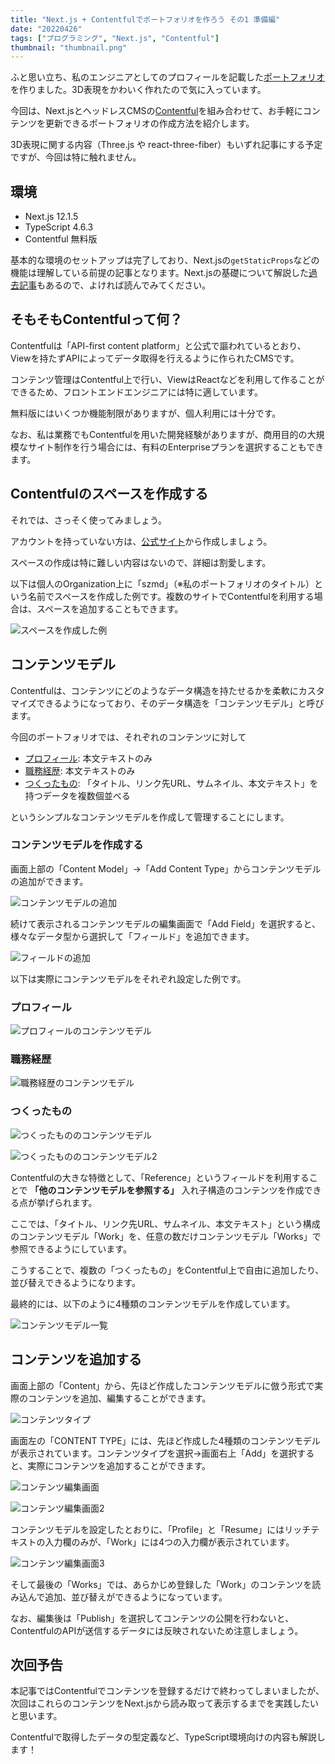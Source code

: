 ```yaml
---
title: "Next.js + Contentfulでポートフォリオを作ろう その1 準備編"
date: "20220426"
tags: ["プログラミング", "Next.js", "Contentful"]
thumbnail: "thumbnail.png"
---
```


ふと思い立ち、私のエンジニアとしてのプロフィールを記載した[ポートフォリオ](https://szmd.jp/)を作りました。3D表現をかわいく作れたので気に入っています。

今回は、Next.jsとヘッドレスCMSの[Contentful](https://www.contentful.com/)を組み合わせて、お手軽にコンテンツを更新できるポートフォリオの作成方法を紹介します。

3D表現に関する内容（Three.js や react-three-fiber）もいずれ記事にする予定ですが、今回は特に触れません。

## 環境

- Next.js 12.1.5
- TypeScript 4.6.3
- Contentful 無料版

基本的な環境のセットアップは完了しており、Next.jsの`getStaticProps`などの機能は理解している前提の記事となります。Next.jsの基礎について解説した[過去記事](../next-contentful/)もあるので、よければ読んでみてください。

## そもそもContentfulって何？

Contentfulは「API-first content platform」と公式で謳われているとおり、Viewを持たずAPIによってデータ取得を行えるように作られたCMSです。

コンテンツ管理はContentful上で行い、ViewはReactなどを利用して作ることができるため、フロントエンドエンジニアには特に適しています。

無料版にはいくつか機能制限がありますが、個人利用には十分です。

なお、私は業務でもContentfulを用いた開発経験がありますが、商用目的の大規模なサイト制作を行う場合には、有料のEnterpriseプランを選択することもできます。

## Contentfulのスペースを作成する

それでは、さっそく使ってみましょう。

アカウントを持っていない方は、[公式サイト](https://www.contentful.com/)から作成しましょう。

スペースの作成は特に難しい内容はないので、詳細は割愛します。

以下は個人のOrganization上に「szmd」（※私のポートフォリオのタイトル）という名前でスペースを作成した例です。複数のサイトでContentfulを利用する場合は、スペースを追加することもできます。

![スペースを作成した例](./01.png)

## コンテンツモデル

Contentfulは、コンテンツにどのようなデータ構造を持たせるかを柔軟にカスタマイズできるようになっており、そのデータ構造を「コンテンツモデル」と呼びます。

今回のポートフォリオでは、それぞれのコンテンツに対して

- [プロフィール](https://szmd.jp/profile/): 本文テキストのみ
- [職務経歴](https://szmd.jp/resume/): 本文テキストのみ
- [つくったもの](https://szmd.jp/works/): 「タイトル、リンク先URL、サムネイル、本文テキスト」を持つデータを複数個並べる

というシンプルなコンテンツモデルを作成して管理することにします。

### コンテンツモデルを作成する

画面上部の「Content Model」→「Add Content Type」からコンテンツモデルの追加ができます。

![コンテンツモデルの追加](./02.png)

続けて表示されるコンテンツモデルの編集画面で「Add Field」を選択すると、様々なデータ型から選択して「フィールド」を追加できます。

![フィールドの追加](./03.png)

以下は実際にコンテンツモデルをそれぞれ設定した例です。

### プロフィール

![プロフィールのコンテンツモデル](./04.png)

### 職務経歴

![職務経歴のコンテンツモデル](./05.png)

### つくったもの

![つくったもののコンテンツモデル](./06.png)

![つくったもののコンテンツモデル2](./07.png)

Contentfulの大きな特徴として、「Reference」というフィールドを利用することで **「他のコンテンツモデルを参照する」** 入れ子構造のコンテンツを作成できる点が挙げられます。

ここでは、「タイトル、リンク先URL、サムネイル、本文テキスト」という構成のコンテンツモデル「Work」を、任意の数だけコンテンツモデル「Works」で参照できるようにしています。

こうすることで、複数の「つくったもの」をContentful上で自由に追加したり、並び替えできるようになります。

最終的には、以下のように4種類のコンテンツモデルを作成しています。

![コンテンツモデル一覧](./08.png)

## コンテンツを追加する

画面上部の「Content」から、先ほど作成したコンテンツモデルに倣う形式で実際のコンテンツを追加、編集することができます。

![コンテンツタイプ](./09.png)

画面左の「CONTENT TYPE」には、先ほど作成した4種類のコンテンツモデルが表示されています。コンテンツタイプを選択→画面右上「Add」を選択すると、実際にコンテンツを追加することができます。

![コンテンツ編集画面](./10.png)

![コンテンツ編集画面2](./11.png)

コンテンツモデルを設定したとおりに、「Profile」と「Resume」にはリッチテキストの入力欄のみが、「Work」には4つの入力欄が表示されています。

![コンテンツ編集画面3](./12.png)

そして最後の「Works」では、あらかじめ登録した「Work」のコンテンツを読み込んで追加、並び替えができるようになっています。

なお、編集後は「Publish」を選択してコンテンツの公開を行わないと、ContentfulのAPIが送信するデータには反映されないため注意しましょう。

## 次回予告

本記事ではContentfulでコンテンツを登録するだけで終わってしまいましたが、次回はこれらのコンテンツをNext.jsから読み取って表示するまでを実践したいと思います。

Contentfulで取得したデータの型定義など、TypeScript環境向けの内容も解説します！
